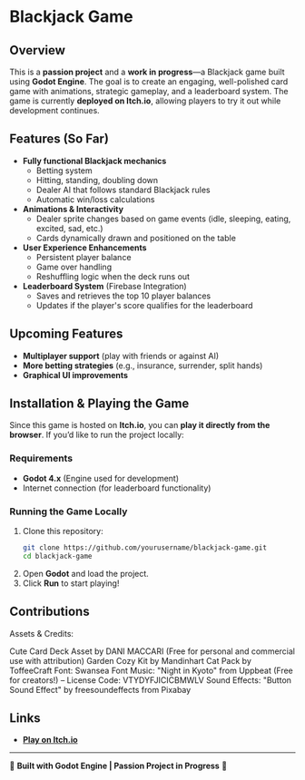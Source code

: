 # Blackjack Game

## Overview
This is a **passion project** and a **work in progress**—a Blackjack game built using **Godot Engine**. The goal is to create an engaging, well-polished card game with animations, strategic gameplay, and a leaderboard system. The game is currently **deployed on Itch.io**, allowing players to try it out while development continues.

## Features (So Far)
- **Fully functional Blackjack mechanics**
  - Betting system
  - Hitting, standing, doubling down
  - Dealer AI that follows standard Blackjack rules
  - Automatic win/loss calculations
- **Animations & Interactivity**
  - Dealer sprite changes based on game events (idle, sleeping, eating, excited, sad, etc.)
  - Cards dynamically drawn and positioned on the table
- **User Experience Enhancements**
  - Persistent player balance
  - Game over handling
  - Reshuffling logic when the deck runs out
- **Leaderboard System** (Firebase Integration)
  - Saves and retrieves the top 10 player balances
  - Updates if the player's score qualifies for the leaderboard

## Upcoming Features
- **Multiplayer support** (play with friends or against AI)
- **More betting strategies** (e.g., insurance, surrender, split hands)
- **Graphical UI improvements**

## Installation & Playing the Game
Since this game is hosted on **Itch.io**, you can **play it directly from the browser**. If you’d like to run the project locally:

### Requirements
- **Godot 4.x** (Engine used for development)
- Internet connection (for leaderboard functionality)

### Running the Game Locally
1. Clone this repository:
   ```sh
   git clone https://github.com/yourusername/blackjack-game.git
   cd blackjack-game
   ```
2. Open **Godot** and load the project.
3. Click **Run** to start playing!

## Contributions
Assets & Credits:

Cute Card Deck Asset by DANI MACCARI (Free for personal and commercial use with attribution)
Garden Cozy Kit by Mandinhart
Cat Pack by ToffeeCraft
Font: Swansea Font
Music: "Night in Kyoto" from Uppbeat (Free for creators!) – License Code: VTYDYFJICICBMWLV
Sound Effects: "Button Sound Effect" by freesoundeffects from Pixabay

## Links
- **[Play on Itch.io](https://yourgame.itch.io/blackjack)**

---
🔨 **Built with Godot Engine | Passion Project in Progress** 🚀

